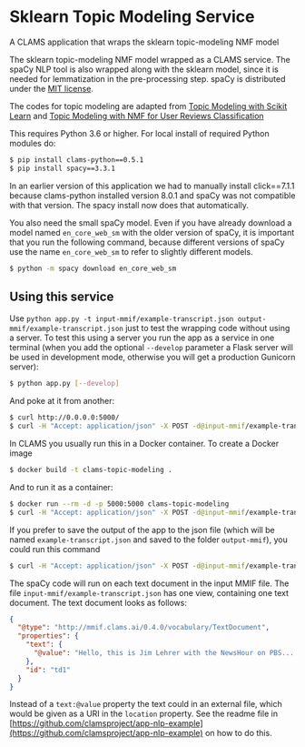 # Sklearn Topic Modeling Service
A CLAMS application that wraps the sklearn topic-modeling NMF model

The sklearn topic-modeling NMF model wrapped as a CLAMS service. The spaCy NLP tool is also wrapped along with the sklearn model, since it is needed for lemmatization in the pre-processing step. spaCy is distributed under the [MIT license](https://github.com/explosion/spaCy/blob/master/LICENSE).

The codes for topic modeling are adapted from [Topic Modeling with Scikit Learn](https://blog.mlreview.com/topic-modeling-with-scikit-learn-e80d33668730) and [Topic Modeling with NMF for User Reviews Classification](https://pub.towardsai.net/topic-modeling-with-nmf-for-user-reviews-classification-65913d0b44fe)

This requires Python 3.6 or higher. For local install of required Python modules do:

```bash
$ pip install clams-python==0.5.1
$ pip install spacy==3.3.1
```

In an earlier version of this application we had to manually install click==7.1.1 because clams-python installed version 8.0.1 and spaCy was not compatible with that version. The spacy install now does that automatically.

You also need the small spaCy model. Even if you have already download a model named `en_core_web_sm` with the older version of spaCy, it is important that you run the following command, because different versions of spaCy use the name `en_core_web_sm` to refer to slightly different models.

```bash
$ python -m spacy download en_core_web_sm
```

## Using this service

Use `python app.py -t input-mmif/example-transcript.json output-mmif/example-transcript.json` just to test the wrapping code without using a server. To test this using a server you run the app as a service in one terminal (when you add the optional  `--develop` parameter a Flask server will be used in development mode, otherwise you will get a production Gunicorn server):

```bash
$ python app.py [--develop]
```

And poke at it from another:

```bash
$ curl http://0.0.0.0:5000/
$ curl -H "Accept: application/json" -X POST -d@input-mmif/example-transcript.json http://0.0.0.0:5000/
```

In CLAMS you usually run this in a Docker container. To create a Docker image

```bash
$ docker build -t clams-topic-modeling .
```

And to run it as a container:

```bash
$ docker run --rm -d -p 5000:5000 clams-topic-modeling
$ curl -H "Accept: application/json" -X POST -d@input-mmif/example-transcript.json http://0.0.0.0:5000/
```

If you prefer to save the output of the app to the json file (which will be named `example-transcript.json` and saved to the folder `output-mmif`), you could run this command

```bash
$ curl -H "Accept: application/json" -X POST -d@input-mmif/example-transcript.json http://0.0.0.0:5000/?pretty=True -o output-mmif/example-transcript.json
```

The spaCy code will run on each text document in the input MMIF file. The file `input-mmif/example-transcript.json` has one view, containing one text document. The text document looks as follows:

```json
{
  "@type": "http://mmif.clams.ai/0.4.0/vocabulary/TextDocument",
  "properties": {
    "text": {
      "@value": "Hello, this is Jim Lehrer with the NewsHour on PBS...."
    },
    "id": "td1"
  }
}
```
Instead of a `text:@value` property the text could in an external file, which would be given as a URI in the `location` property. See the readme file in [https://github.com/clamsproject/app-nlp-example](https://github.com/clamsproject/app-nlp-example) on how to do this.
